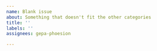 ```yaml
---
name: Blank issue
about: Something that doesn't fit the other categories
title: ''
labels: ''
assignees: gepa-phoesion

---
```



